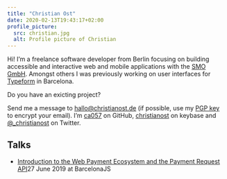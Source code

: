 ```yaml
---
title: "Christian Ost"
date: 2020-02-13T19:43:17+02:00
profile_picture:
  src: christian.jpg
  alt: Profile picture of Christian
---
```


Hi! I’m a freelance software developer from Berlin focusing on building accessible and interactive web and mobile applications with the [SMO GmbH](https://www.smo.de/). Amongst others I was previously working on user interfaces for [Typeform](https://typeform.com) in Barcelona.

Do you have an exicting project?

Send me a message to [hallo@christianost.de](mailto:hallo@christianost.de) (if possible, use my [PGP key](http://pool.sks-keyservers.net/pks/lookup?op=get&search=0x41980624AEC84355) to encrypt your email). I’m [ca057](https://github.com/ca057) on GitHub, [christianost](https://keybase.io/christianost) on keybase and [@\_christianost](https://twitter.com/_christianost) on Twitter.

## Talks

- [Introduction to the Web Payment Ecosystem and the Payment Request API](/talks/2019-06-27_bcn-js_web-payment-ecosystem.pdf)<span>27 June 2019 at BarcelonaJS</span>
